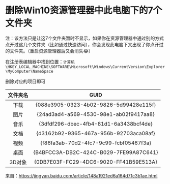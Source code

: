 # 删除Win10资源管理器中此电脑下的7个文件夹

注：该方法只是让这7个文件夹暂时不显示，如果你在资源管理器中通过别的方式点开过这几个文件夹（比如通过快速访问），你会发现此电脑下又出现了你点开过的文件夹。（重启资源管理器后又会消失😂）

在注册表编辑器中找到位置：`计算机\HKEY_LOCAL_MACHINE\SOFTWARE\Microsoft\Windows\CurrentVersion\Explorer\MyComputer\NameSpace`

删除对应的项目即可

文件夹名|GUID
:-----:|:---:
下载|{088e3905-0323-4b02-9826-5d99428e115f}
图片|{24ad3ad4-a569-4530-98e1-ab02f9417aa8}
音乐|{3dfdf296-dbec-4fb4-81d1-6a3438bcf4de}
文档|{d3162b92-9365-467a-956b-92703aca08af}
视频|{f86fa3ab-70d2-4fc7-9c99-fcbf05467f3a}
桌面|{B4BFCC3A-DB2C-424C-B029-7FE99A87C641}
3D对象|{0DB7E03F-FC29-4DC6-9020-FF41B59E513A}

来自：<https://jingyan.baidu.com/article/148a1921ed6a164d71c3b1ae.html>